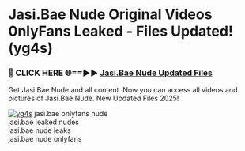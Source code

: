 # Jasi.Bae Nude Original Videos 0nlyFans Leaked - Files Updated! (yg4s)

<h3>🔴 CLICK HERE 🌐==►► <a href="https://tinyurl.com/yc6ubb5a" rel="nofollow">Jasi.Bae Nude Updated Files</a></h3>

Get Jasi.Bae Nude and all content. Now you can access all videos and pictures of Jasi.Bae Nude. New Updated Files 2025!

[![yg4s](https://i.imgur.com/7eu0CRL.gif)](https://tinyurl.com/yc6ubb5a)
jasi.bae onlyfans nude<br>
jasi.bae leaked nudes<br>
jasi.bae nude leaks<br>
jasi.bae nude onlyfans